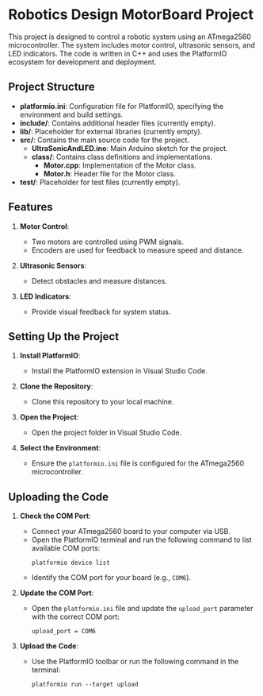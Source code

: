# Robotics Design MotorBoard Project

This project is designed to control a robotic system using an ATmega2560 microcontroller. The system includes motor control, ultrasonic sensors, and LED indicators. The code is written in C++ and uses the PlatformIO ecosystem for development and deployment.

## Project Structure

- **platformio.ini**: Configuration file for PlatformIO, specifying the environment and build settings.
- **include/**: Contains additional header files (currently empty).
- **lib/**: Placeholder for external libraries (currently empty).
- **src/**: Contains the main source code for the project.
  - **UltraSonicAndLED.ino**: Main Arduino sketch for the project.
  - **class/**: Contains class definitions and implementations.
    - **Motor.cpp**: Implementation of the Motor class.
    - **Motor.h**: Header file for the Motor class.
- **test/**: Placeholder for test files (currently empty).

## Features

1. **Motor Control**:
   - Two motors are controlled using PWM signals.
   - Encoders are used for feedback to measure speed and distance.

2. **Ultrasonic Sensors**:
   - Detect obstacles and measure distances.

3. **LED Indicators**:
   - Provide visual feedback for system status.

## Setting Up the Project

1. **Install PlatformIO**:
   - Install the PlatformIO extension in Visual Studio Code.

2. **Clone the Repository**:
   - Clone this repository to your local machine.

3. **Open the Project**:
   - Open the project folder in Visual Studio Code.

4. **Select the Environment**:
   - Ensure the `platformio.ini` file is configured for the ATmega2560 microcontroller.

## Uploading the Code

1. **Check the COM Port**:
   - Connect your ATmega2560 board to your computer via USB.
   - Open the PlatformIO terminal and run the following command to list available COM ports:
     ```
     platformio device list
     ```
   - Identify the COM port for your board (e.g., `COM6`).

2. **Update the COM Port**:
   - Open the `platformio.ini` file and update the `upload_port` parameter with the correct COM port:
     ```
     upload_port = COM6
     ```

3. **Upload the Code**:
   - Use the PlatformIO toolbar or run the following command in the terminal:
     ```
     platformio run --target upload
     ```